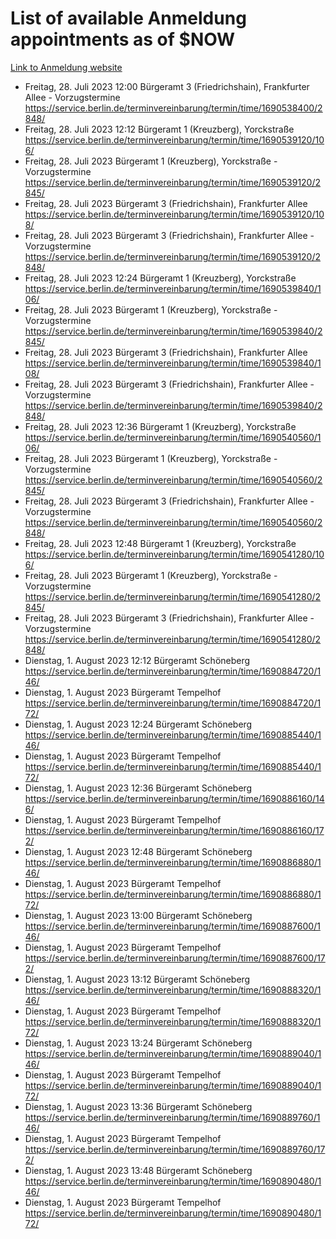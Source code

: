 # List of available Anmeldung appointments as of $NOW
[Link to Anmeldung website](https://service.berlin.de/terminvereinbarung/termin/tag.php?termin=1&anliegen[]=120686&dienstleisterlist=122210,122217,327316,122219,327312,122227,327314,122231,327346,122243,327348,122254,122252,329742,122260,329745,122262,329748,122271,327278,122273,327274,122277,327276,330436,122280,327294,122282,327290,122284,327292,122291,327270,122285,327266,122286,327264,122296,327268,150230,329760,122297,327286,122294,327284,122312,329763,122314,329775,122304,327330,122311,327334,122309,327332,317869,122281,327352,122279,329772,122283,122276,327324,122274,327326,122267,329766,122246,327318,122251,327320,122257,327322,122208,327298,122226,327300&herkunft=http%3A%2F%2Fservice.berlin.de%2Fdienstleistung%2F120686%2F)
- Freitag, 28. Juli 2023 12:00 Bürgeramt 3 (Friedrichshain), Frankfurter Allee - Vorzugstermine https://service.berlin.de/terminvereinbarung/termin/time/1690538400/2848/
- Freitag, 28. Juli 2023 12:12 Bürgeramt 1 (Kreuzberg), Yorckstraße https://service.berlin.de/terminvereinbarung/termin/time/1690539120/106/
- Freitag, 28. Juli 2023  Bürgeramt 1 (Kreuzberg), Yorckstraße - Vorzugstermine https://service.berlin.de/terminvereinbarung/termin/time/1690539120/2845/
- Freitag, 28. Juli 2023  Bürgeramt 3 (Friedrichshain), Frankfurter Allee https://service.berlin.de/terminvereinbarung/termin/time/1690539120/108/
- Freitag, 28. Juli 2023  Bürgeramt 3 (Friedrichshain), Frankfurter Allee - Vorzugstermine https://service.berlin.de/terminvereinbarung/termin/time/1690539120/2848/
- Freitag, 28. Juli 2023 12:24 Bürgeramt 1 (Kreuzberg), Yorckstraße https://service.berlin.de/terminvereinbarung/termin/time/1690539840/106/
- Freitag, 28. Juli 2023  Bürgeramt 1 (Kreuzberg), Yorckstraße - Vorzugstermine https://service.berlin.de/terminvereinbarung/termin/time/1690539840/2845/
- Freitag, 28. Juli 2023  Bürgeramt 3 (Friedrichshain), Frankfurter Allee https://service.berlin.de/terminvereinbarung/termin/time/1690539840/108/
- Freitag, 28. Juli 2023  Bürgeramt 3 (Friedrichshain), Frankfurter Allee - Vorzugstermine https://service.berlin.de/terminvereinbarung/termin/time/1690539840/2848/
- Freitag, 28. Juli 2023 12:36 Bürgeramt 1 (Kreuzberg), Yorckstraße https://service.berlin.de/terminvereinbarung/termin/time/1690540560/106/
- Freitag, 28. Juli 2023  Bürgeramt 1 (Kreuzberg), Yorckstraße - Vorzugstermine https://service.berlin.de/terminvereinbarung/termin/time/1690540560/2845/
- Freitag, 28. Juli 2023  Bürgeramt 3 (Friedrichshain), Frankfurter Allee - Vorzugstermine https://service.berlin.de/terminvereinbarung/termin/time/1690540560/2848/
- Freitag, 28. Juli 2023 12:48 Bürgeramt 1 (Kreuzberg), Yorckstraße https://service.berlin.de/terminvereinbarung/termin/time/1690541280/106/
- Freitag, 28. Juli 2023  Bürgeramt 1 (Kreuzberg), Yorckstraße - Vorzugstermine https://service.berlin.de/terminvereinbarung/termin/time/1690541280/2845/
- Freitag, 28. Juli 2023  Bürgeramt 3 (Friedrichshain), Frankfurter Allee - Vorzugstermine https://service.berlin.de/terminvereinbarung/termin/time/1690541280/2848/
- Dienstag, 1. August 2023 12:12 Bürgeramt Schöneberg https://service.berlin.de/terminvereinbarung/termin/time/1690884720/146/
- Dienstag, 1. August 2023  Bürgeramt Tempelhof https://service.berlin.de/terminvereinbarung/termin/time/1690884720/172/
- Dienstag, 1. August 2023 12:24 Bürgeramt Schöneberg https://service.berlin.de/terminvereinbarung/termin/time/1690885440/146/
- Dienstag, 1. August 2023  Bürgeramt Tempelhof https://service.berlin.de/terminvereinbarung/termin/time/1690885440/172/
- Dienstag, 1. August 2023 12:36 Bürgeramt Schöneberg https://service.berlin.de/terminvereinbarung/termin/time/1690886160/146/
- Dienstag, 1. August 2023  Bürgeramt Tempelhof https://service.berlin.de/terminvereinbarung/termin/time/1690886160/172/
- Dienstag, 1. August 2023 12:48 Bürgeramt Schöneberg https://service.berlin.de/terminvereinbarung/termin/time/1690886880/146/
- Dienstag, 1. August 2023  Bürgeramt Tempelhof https://service.berlin.de/terminvereinbarung/termin/time/1690886880/172/
- Dienstag, 1. August 2023 13:00 Bürgeramt Schöneberg https://service.berlin.de/terminvereinbarung/termin/time/1690887600/146/
- Dienstag, 1. August 2023  Bürgeramt Tempelhof https://service.berlin.de/terminvereinbarung/termin/time/1690887600/172/
- Dienstag, 1. August 2023 13:12 Bürgeramt Schöneberg https://service.berlin.de/terminvereinbarung/termin/time/1690888320/146/
- Dienstag, 1. August 2023  Bürgeramt Tempelhof https://service.berlin.de/terminvereinbarung/termin/time/1690888320/172/
- Dienstag, 1. August 2023 13:24 Bürgeramt Schöneberg https://service.berlin.de/terminvereinbarung/termin/time/1690889040/146/
- Dienstag, 1. August 2023  Bürgeramt Tempelhof https://service.berlin.de/terminvereinbarung/termin/time/1690889040/172/
- Dienstag, 1. August 2023 13:36 Bürgeramt Schöneberg https://service.berlin.de/terminvereinbarung/termin/time/1690889760/146/
- Dienstag, 1. August 2023  Bürgeramt Tempelhof https://service.berlin.de/terminvereinbarung/termin/time/1690889760/172/
- Dienstag, 1. August 2023 13:48 Bürgeramt Schöneberg https://service.berlin.de/terminvereinbarung/termin/time/1690890480/146/
- Dienstag, 1. August 2023  Bürgeramt Tempelhof https://service.berlin.de/terminvereinbarung/termin/time/1690890480/172/
